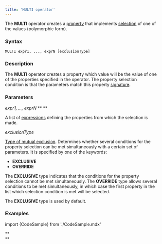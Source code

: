 ```yaml
---
title: 'MULTI operator'
---
```


The **MULTI** operator creates a [property](Properties.md) that implements [selection](Selection_CASE_IF_MULTI_OVERRIDE_EXCLUSIVE_.md#single) of one of the values (polymorphic form).

### Syntax

    MULTI expr1, ..., exprN [exclusionType]

### Description

The **MULTI** operator creates a property which value will be the value of one of the properties specified in the operator. The property selection condition is that the parameters match this property [signature](CLASS_operator.md). 

### Parameters

*expr1, ..., exprN* ** ** 

A list of [expressions](Expression.md) defining the properties from which the selection is made.

*exclusionType*

[Type of mutual exclusion](Selection_CASE_IF_MULTI_OVERRIDE_EXCLUSIVE_.md#exclusive). Determines whether several conditions for the property selection can be met simultaneously with a certain set of parameters. It is specified by one of the keywords:

-   **EXCLUSIVE**
-   **OVERRIDE**

The **EXCLUSIVE** type indicates that the conditions for the property selection cannot be met simultaneously. The **OVERRIDE** type allows several conditions to be met simultaneously, in which case the first property in the list which selection condition is met will be selected. 

The **EXCLUSIVE** type is used by default.

### Examples


import {CodeSample} from './CodeSample.mdx'

<CodeSample url="https://documentation.lsfusion.org/sample?file=OperatorPropertySample&block=multi"/>

**  
**
